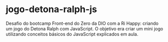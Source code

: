 # jogo-detona-ralph-js
Desafio do bootcamp Front-end do Zero da DIO com a Ri Happy: criando um jogo do Detona Ralph com JavaScript. O objetivo era criar um mini jogo utilizando conceitos básicos do JavaScript explicados em aula.
